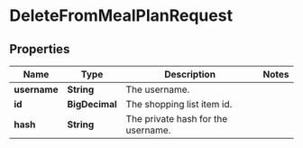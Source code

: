 

# DeleteFromMealPlanRequest


## Properties

| Name | Type | Description | Notes |
|------------ | ------------- | ------------- | -------------|
|**username** | **String** | The username. |  |
|**id** | **BigDecimal** | The shopping list item id. |  |
|**hash** | **String** | The private hash for the username. |  |



